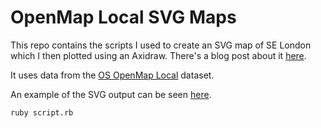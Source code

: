# OpenMap Local SVG Maps

This repo contains the scripts I used to create an SVG map of SE London which I then plotted using an Axidraw. There's a blog post about it [here](https://www.jamesrcroft.com/2018/03/axidraw-plot-of-se-london/).

It uses data from the [OS OpenMap Local](https://www.ordnancesurvey.co.uk/business-and-government/products/os-open-map-local.html) dataset.

An example of the SVG output can be seen [here](https://github.com/crofty/openmap-local-svg-maps/blob/master/example/se-london.svg).

    ruby script.rb

